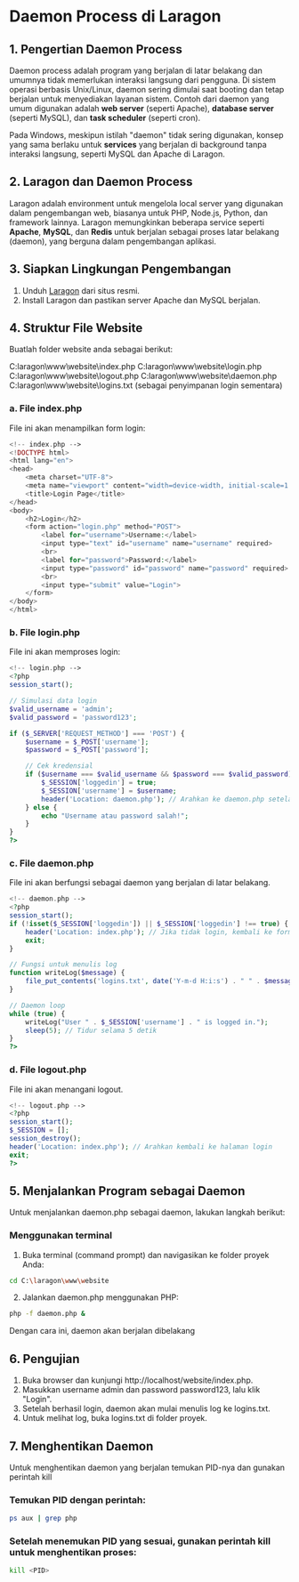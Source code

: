# Daemon Process di Laragon

## 1. Pengertian Daemon Process
Daemon process adalah program yang berjalan di latar belakang dan umumnya tidak memerlukan interaksi langsung dari pengguna. Di sistem operasi berbasis Unix/Linux, daemon sering dimulai saat booting dan tetap berjalan untuk menyediakan layanan sistem. Contoh dari daemon yang umum digunakan adalah **web server** (seperti Apache), **database server** (seperti MySQL), dan **task scheduler** (seperti cron).

Pada Windows, meskipun istilah "daemon" tidak sering digunakan, konsep yang sama berlaku untuk **services** yang berjalan di background tanpa interaksi langsung, seperti MySQL dan Apache di Laragon.

## 2. Laragon dan Daemon Process
Laragon adalah environment untuk mengelola local server yang digunakan dalam pengembangan web, biasanya untuk PHP, Node.js, Python, dan framework lainnya. Laragon memungkinkan beberapa service seperti **Apache**, **MySQL**, dan **Redis** untuk berjalan sebagai proses latar belakang (daemon), yang berguna dalam pengembangan aplikasi.

## 3. Siapkan Lingkungan Pengembangan
1. Unduh [Laragon](https://laragon.org/download) dari situs resmi.
2. Install Laragon dan pastikan server Apache dan MySQL berjalan.

## 4. Struktur File Website
Buatlah folder website anda sebagai berikut:

C:laragon\www\website\index.php
C:laragon\www\website\login.php
C:laragon\www\website\logout.php
C:laragon\www\website\daemon.php
C:laragon\www\website\logins.txt (sebagai penyimpanan login sementara)

### a. File index.php
File ini akan menampilkan form login:

```php
<!-- index.php -->
<!DOCTYPE html>
<html lang="en">
<head>
    <meta charset="UTF-8">
    <meta name="viewport" content="width=device-width, initial-scale=1.0">
    <title>Login Page</title>
</head>
<body>
    <h2>Login</h2>
    <form action="login.php" method="POST">
        <label for="username">Username:</label>
        <input type="text" id="username" name="username" required>
        <br>
        <label for="password">Password:</label>
        <input type="password" id="password" name="password" required>
        <br>
        <input type="submit" value="Login">
    </form>
</body>
</html>

```

### b. File login.php
File ini akan memproses login:

```php
<!-- login.php -->
<?php
session_start();

// Simulasi data login
$valid_username = 'admin';
$valid_password = 'password123';

if ($_SERVER['REQUEST_METHOD'] === 'POST') {
    $username = $_POST['username'];
    $password = $_POST['password'];

    // Cek kredensial
    if ($username === $valid_username && $password === $valid_password) {
        $_SESSION['loggedin'] = true;
        $_SESSION['username'] = $username;
        header('Location: daemon.php'); // Arahkan ke daemon.php setelah login sukses
    } else {
        echo "Username atau password salah!";
    }
}
?>

```
### c. File daemon.php
File ini akan berfungsi sebagai daemon yang berjalan di latar belakang.

```php
<!-- daemon.php -->
<?php
session_start();
if (!isset($_SESSION['loggedin']) || $_SESSION['loggedin'] !== true) {
    header('Location: index.php'); // Jika tidak login, kembali ke form login
    exit;
}

// Fungsi untuk menulis log
function writeLog($message) {
    file_put_contents('logins.txt', date('Y-m-d H:i:s') . " " . $message . PHP_EOL, FILE_APPEND);
}

// Daemon loop
while (true) {
    writeLog("User " . $_SESSION['username'] . " is logged in.");
    sleep(5); // Tidur selama 5 detik
}
?>

```

### d. File logout.php
File ini akan menangani logout.

```php
<!-- logout.php -->
<?php
session_start();
$_SESSION = [];
session_destroy();
header('Location: index.php'); // Arahkan kembali ke halaman login
exit;
?>

```

## 5. Menjalankan Program sebagai Daemon
Untuk menjalankan daemon.php sebagai daemon, lakukan langkah berikut:

### Menggunakan terminal
1. Buka terminal (command prompt) dan navigasikan ke folder proyek Anda:

```bash
cd C:\laragon\www\website

```

2. Jalankan daemon.php menggunakan PHP:

```bash
php -f daemon.php &

```

Dengan cara ini, daemon akan berjalan dibelakang

## 6. Pengujian
1. Buka browser dan kunjungi http://localhost/website/index.php.
2. Masukkan username admin dan password password123, lalu klik "Login".
3. Setelah berhasil login, daemon akan mulai menulis log ke logins.txt.
4. Untuk melihat log, buka logins.txt di folder proyek.

## 7. Menghentikan Daemon
Untuk menghentikan daemon yang berjalan temukan PID-nya dan gunakan perintah kill

### Temukan PID dengan perintah:
```bash
ps aux | grep php

```

### Setelah menemukan PID yang sesuai, gunakan perintah kill untuk menghentikan proses:
```bash
kill <PID>

```
